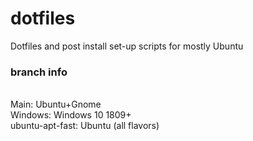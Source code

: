 # dotfiles
Dotfiles and post install set-up scripts for mostly Ubuntu

<h3/>branch info</h3><br>
Main:             Ubuntu+Gnome <br>
Windows:          Windows 10 1809+ <br>
ubuntu-apt-fast:  Ubuntu (all flavors) <br>
